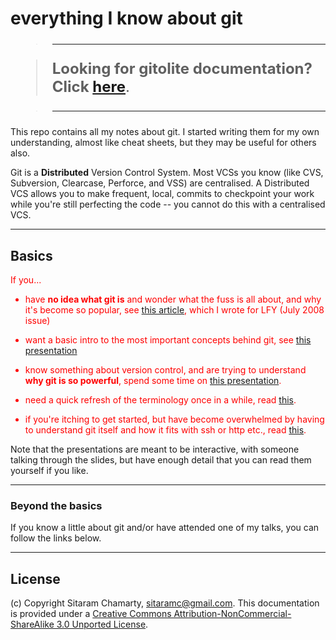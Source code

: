 # everything I know about git

<font color="red" size=+2>

>   ----

>   **Looking for gitolite documentation?  Click [here](/gitolite)**.

>   ----

</font>

This repo contains all my notes about git.  I started writing them for my own
understanding, almost like cheat sheets, but they may be useful for others
also.

Git is a **Distributed** Version Control System.  Most VCSs you know (like
CVS, Subversion, Clearcase, Perforce, and VSS) are centralised.  A Distributed
VCS allows you to make frequent, local, commits to checkpoint your work while
you're still perfecting the code -- you cannot do this with a centralised VCS.

----

## Basics

<font color="red">If you...

  * have **no idea what git is** and wonder what the fuss is all about, and
    why it's become so popular, see [this article](other-stuff/git-lfy.html),
    which I wrote for LFY (July 2008 issue)

  * want a basic intro to the most important concepts behind git, see [this
    presentation](1-basic-usage/intro.html)

  * know something about version control, and are trying to understand **why
    git is so powerful**, spend some time on [this
    presentation](other-stuff/gittalk.html).

  * need a quick refresh of the terminology once in a while, read
    [this](concepts/0-terminology.html).

  * if you're itching to get started, but have become overwhelmed by having to
    understand git itself and how it fits with ssh or http etc., read
    [this](1-basic-usage/tias.html).

</font>

Note that the presentations are meant to be interactive, with someone talking
through the slides, but have enough detail that you can read them yourself if
you like.

----

### Beyond the basics

If you know a little about git and/or have attended one of my talks, you can
follow the links below.

----

## License

(c) Copyright Sitaram Chamarty, sitaramc@gmail.com.  This documentation is
provided under a [Creative Commons Attribution-NonCommercial-ShareAlike 3.0
Unported License](http://creativecommons.org/licenses/by-nc-sa/3.0/).
